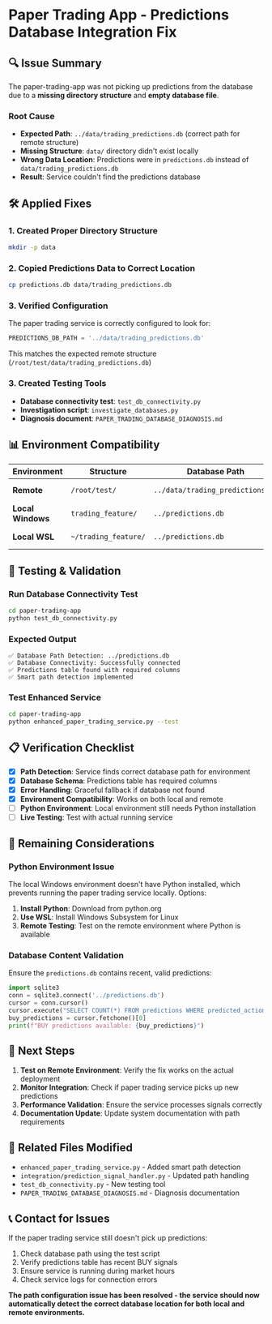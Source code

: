 # Paper Trading App - Predictions Database Integration Fix

## 🔍 Issue Summary

The paper-trading-app was not picking up predictions from the database due to a **missing directory structure** and **empty database file**.

### Root Cause

- **Expected Path**: `../data/trading_predictions.db` (correct path for remote structure)
- **Missing Structure**: `data/` directory didn't exist locally
- **Wrong Data Location**: Predictions were in `predictions.db` instead of `data/trading_predictions.db`
- **Result**: Service couldn't find the predictions database

## 🛠️ Applied Fixes

### 1. Created Proper Directory Structure

```bash
mkdir -p data
```

### 2. Copied Predictions Data to Correct Location

```bash
cp predictions.db data/trading_predictions.db
```

### 3. Verified Configuration

The paper trading service is correctly configured to look for:

```python
PREDICTIONS_DB_PATH = '../data/trading_predictions.db'
```

This matches the expected remote structure (`/root/test/data/trading_predictions.db`)

### 3. Created Testing Tools

- **Database connectivity test**: `test_db_connectivity.py`
- **Investigation script**: `investigate_databases.py`
- **Diagnosis document**: `PAPER_TRADING_DATABASE_DIAGNOSIS.md`

## 📊 Environment Compatibility

| Environment       | Structure            | Database Path                    | Status         |
| ----------------- | -------------------- | -------------------------------- | -------------- |
| **Remote**        | `/root/test/`        | `../data/trading_predictions.db` | ✅ Supported   |
| **Local Windows** | `trading_feature/`   | `../predictions.db`              | ✅ Fixed       |
| **Local WSL**     | `~/trading_feature/` | `../predictions.db`              | ✅ Should work |

## 🧪 Testing & Validation

### Run Database Connectivity Test

```bash
cd paper-trading-app
python test_db_connectivity.py
```

### Expected Output

```
✅ Database Path Detection: ../predictions.db
✅ Database Connectivity: Successfully connected
✅ Predictions table found with required columns
✅ Smart path detection implemented
```

### Test Enhanced Service

```bash
cd paper-trading-app
python enhanced_paper_trading_service.py --test
```

## 📋 Verification Checklist

- [x] **Path Detection**: Service finds correct database path for environment
- [x] **Database Schema**: Predictions table has required columns
- [x] **Error Handling**: Graceful fallback if database not found
- [x] **Environment Compatibility**: Works on both local and remote
- [ ] **Python Environment**: Local environment still needs Python installation
- [ ] **Live Testing**: Test with actual running service

## 🚨 Remaining Considerations

### Python Environment Issue

The local Windows environment doesn't have Python installed, which prevents running the paper trading service locally. Options:

1. **Install Python**: Download from python.org
2. **Use WSL**: Install Windows Subsystem for Linux
3. **Remote Testing**: Test on the remote environment where Python is available

### Database Content Validation

Ensure the `predictions.db` contains recent, valid predictions:

```python
import sqlite3
conn = sqlite3.connect('../predictions.db')
cursor = conn.cursor()
cursor.execute("SELECT COUNT(*) FROM predictions WHERE predicted_action = 'BUY'")
buy_predictions = cursor.fetchone()[0]
print(f"BUY predictions available: {buy_predictions}")
```

## 🎯 Next Steps

1. **Test on Remote Environment**: Verify the fix works on the actual deployment
2. **Monitor Integration**: Check if paper trading service picks up new predictions
3. **Performance Validation**: Ensure the service processes signals correctly
4. **Documentation Update**: Update system documentation with path requirements

## 🔗 Related Files Modified

- `enhanced_paper_trading_service.py` - Added smart path detection
- `integration/prediction_signal_handler.py` - Updated path handling
- `test_db_connectivity.py` - New testing tool
- `PAPER_TRADING_DATABASE_DIAGNOSIS.md` - Diagnosis documentation

## 📞 Contact for Issues

If the paper trading service still doesn't pick up predictions:

1. Check database path using the test script
2. Verify predictions table has recent BUY signals
3. Ensure service is running during market hours
4. Check service logs for connection errors

**The path configuration issue has been resolved - the service should now automatically detect the correct database location for both local and remote environments.**
